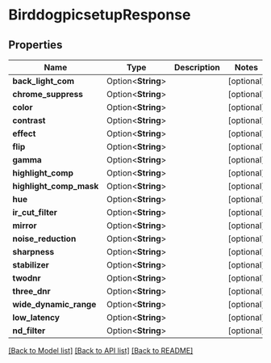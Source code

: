 # BirddogpicsetupResponse

## Properties

Name | Type | Description | Notes
------------ | ------------- | ------------- | -------------
**back_light_com** | Option<**String**> |  | [optional]
**chrome_suppress** | Option<**String**> |  | [optional]
**color** | Option<**String**> |  | [optional]
**contrast** | Option<**String**> |  | [optional]
**effect** | Option<**String**> |  | [optional]
**flip** | Option<**String**> |  | [optional]
**gamma** | Option<**String**> |  | [optional]
**highlight_comp** | Option<**String**> |  | [optional]
**highlight_comp_mask** | Option<**String**> |  | [optional]
**hue** | Option<**String**> |  | [optional]
**ir_cut_filter** | Option<**String**> |  | [optional]
**mirror** | Option<**String**> |  | [optional]
**noise_reduction** | Option<**String**> |  | [optional]
**sharpness** | Option<**String**> |  | [optional]
**stabilizer** | Option<**String**> |  | [optional]
**twodnr** | Option<**String**> |  | [optional]
**three_dnr** | Option<**String**> |  | [optional]
**wide_dynamic_range** | Option<**String**> |  | [optional]
**low_latency** | Option<**String**> |  | [optional]
**nd_filter** | Option<**String**> |  | [optional]

[[Back to Model list]](../README.md#documentation-for-models) [[Back to API list]](../README.md#documentation-for-api-endpoints) [[Back to README]](../README.md)


